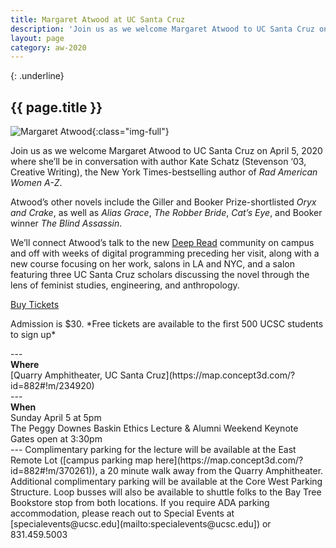```yaml
---
title: Margaret Atwood at UC Santa Cruz
description: 'Join us as we welcome Margaret Atwood to UC Santa Cruz on April 5, 2020'
layout: page
category: aw-2020    
---
```

{: .underline}
## {{ page.title }}

![Margaret Atwood](/atwood/images/atwood-banner.jpg){:class="img-full"}

Join us as we welcome Margaret Atwood to UC Santa Cruz on April 5, 2020 where she’ll be in conversation with author Kate Schatz (Stevenson ‘03, Creative Writing), the New York Times-bestselling author of *Rad American Women A-Z*.

Atwood’s other novels include the Giller and Booker Prize-shortlisted *Oryx and Crake*, as well as *Alias Grace*, *The Robber Bride*, *Cat’s Eye*, and Booker winner *The Blind Assassin*. 

We’ll connect Atwood’s talk to the new [Deep Read](https://thi.ucsc.edu/deepread/) community on campus and off with weeks of digital programming preceding her visit, along with a new course focusing on her work, salons in LA and NYC, and a salon featuring three UC Santa Cruz scholars discussing the novel through the lens of feminist studies, engineering, and anthropology.

<section class="content-centered">
  <div class="grid-container large">
    <p><a class="button primary" href="javascript:void(0)">Buy Tickets</a></p>
    <p>Admission is $30. *Free tickets are available to the first 500 UCSC students to sign up*</p>
  </div>
</section>
---
<div class="content-centered">
<strong>Where</strong><br />
[Quarry Amphitheater, UC Santa Cruz](https://map.concept3d.com/?id=882#!m/234920)
</div>
---
<div class="content-centered">
<strong>When</strong><br/>
Sunday April 5 at 5pm<br/>
The Peggy Downes Baskin Ethics Lecture & Alumni Weekend Keynote<br/>
Gates open at 3:30pm
</div>
---
Complimentary parking for the lecture will be available at the East Remote Lot ([campus parking map here](https://map.concept3d.com/?id=882#!m/370261)), a 20 minute walk away from the Quarry Amphitheater. Additional complimentary parking will be available at the Core West Parking Structure. Loop busses will also be available to shuttle folks to the Bay Tree Bookstore stop from both locations. If you require ADA parking accommodation, please reach out to Special Events at [specialevents@ucsc.edu](mailto:specialevents@ucsc.edu]) or 831.459.5003
